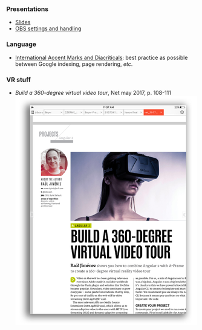 
### Presentations
* [Slides](https://slides.com/)
* [OBS settings and handling](https://github.com/obsproject/obs-studio/wiki/OBS-Studio-Quickstart)

### Language
* [International Accent Marks and Diacriticals](http://www.starr.net/is/type/htmlcodes.html): best practice as possible between Google indexing, page rendering, _etc_.

### VR stuff
* _Build a 360-degree virtual video tour_, Net may 2017, p. 108-111
![net_magazine_may_2017.png](images/3733532389-net_magazine_may_2017.png)

